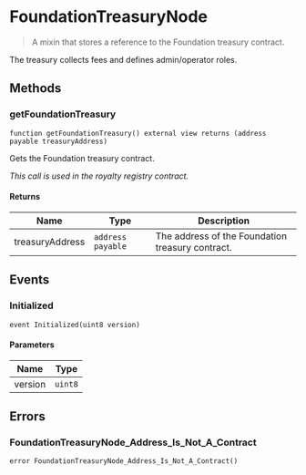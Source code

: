 # FoundationTreasuryNode

> A mixin that stores a reference to the Foundation treasury contract.

The treasury collects fees and defines admin/operator roles.

## Methods

### getFoundationTreasury

```solidity
function getFoundationTreasury() external view returns (address payable treasuryAddress)
```

Gets the Foundation treasury contract.

_This call is used in the royalty registry contract._

#### Returns

| Name            | Type              | Description                                      |
| --------------- | ----------------- | ------------------------------------------------ |
| treasuryAddress | `address payable` | The address of the Foundation treasury contract. |

## Events

### Initialized

```solidity
event Initialized(uint8 version)
```

#### Parameters

| Name    | Type    |
| ------- | ------- |
| version | `uint8` |

## Errors

### FoundationTreasuryNode\_Address\_Is\_Not\_A\_Contract

```solidity
error FoundationTreasuryNode_Address_Is_Not_A_Contract()
```
